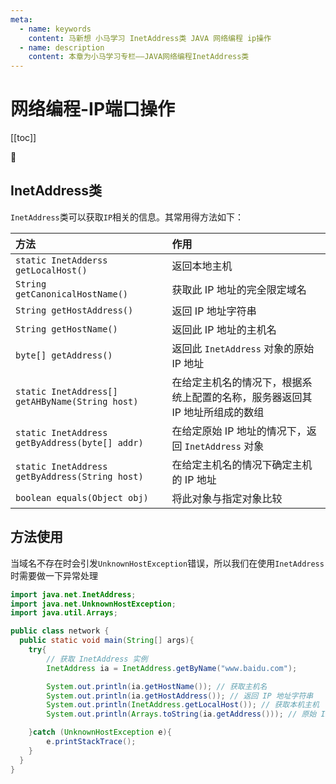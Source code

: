 ```yaml
---
meta:
  - name: keywords
    content: 马新想 小马学习 InetAddress类 JAVA 网络编程 ip操作
  - name: description
    content: 本章为小马学习专栏——JAVA网络编程InetAddress类
---
```



# 网络编程-IP端口操作

[[toc]]

:horse: 

## InetAddress类

`InetAddress`类可以获取`IP`相关的信息。其常用得方法如下：

|方法|作用|
|:---|:----|
| `static InetAdderss getLocalHost()`  | 返回本地主机  |    
| `String getCanonicalHostName()`  | 获取此 IP 地址的完全限定域名 |    
| `String getHostAddress()`  | 返回 IP 地址字符串 |    
| `String getHostName()`  | 返回此 IP 地址的主机名 |    
| `byte[] getAddress()`  |  返回此 `InetAddress` 对象的原始 IP 地址 |    
| `static InetAddress[] getAHByName(String host)` | 在给定主机名的情况下，根据系统上配置的名称，服务器返回其 IP 地址所组成的数组  |    
| `static InetAddress getByAddress(byte[] addr)`  |  在给定原始 IP 地址的情况下，返回 `InetAddress` 对象 |    
| `static InetAddress getByAddress(String host)	`  | 在给定主机名的情况下确定主机的 IP 地址  |    
| `boolean equals(Object obj)` | 将此对象与指定对象比较 | 

## 方法使用

当域名不存在时会引发`UnknownHostException`错误，所以我们在使用`InetAddress`时需要做一下异常处理

```java
import java.net.InetAddress;
import java.net.UnknownHostException;
import java.util.Arrays;

public class network {
  public static void main(String[] args){
    try{
        // 获取 InetAddress 实例
        InetAddress ia = InetAddress.getByName("www.baidu.com");

        System.out.println(ia.getHostName()); // 获取主机名
        System.out.println(ia.getHostAddress()); // 返回 IP 地址字符串
        System.out.println(InetAddress.getLocalHost()); // 获取本机主机
        System.out.println(Arrays.toString(ia.getAddress())); // 原始 IP 地址

    }catch (UnknownHostException e){
        e.printStackTrace();
    }
  }
}
```


